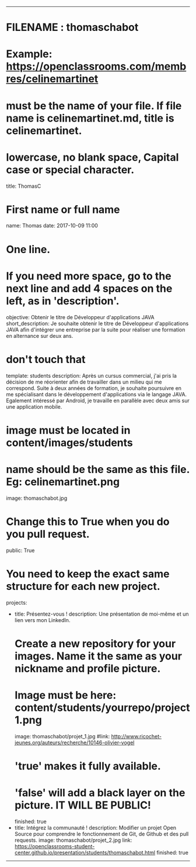 ---

# FILENAME : thomaschabot
# Example: https://openclassrooms.com/membres/celinemartinet
# must be the name of your file. If file name is celinemartinet.md, title is celinemartinet.
# lowercase, no blank space, Capital case or special character.
title: ThomasC

# First name or full name
name: Thomas
date: 2017-10-09 11:00

# One line.
# If you need more space, go to the next line and add 4 spaces on the left, as in 'description'.
objective: Obtenir le titre de Développeur d'applications JAVA
short_description: Je souhaite obtenir le titre de Développeur d'applications JAVA afin d'intégrer une entreprise par la suite pour réaliser une formation en alternance sur deux ans.

# don't touch that
template: students
description:
    Après un cursus commercial, j'ai pris la décision de me réorienter afin de travailler dans un milieu qui me correspond.
    Suite à deux années de formation, je souhaite poursuivre en me spécialisant dans le développement d'applications via le langage JAVA. Egalement intéressé par Android, je travaille en parallèle avec deux amis sur une application mobile.

# image must be located in content/images/students
# name should be the same as this file. Eg: celinemartinet.png
image: thomaschabot.jpg

# Change this to True when you do you pull request.
public: True

# You need to keep the exact same structure for each new project.
projects:
  - title: Présentez-vous !
    description: Une présentation de moi-même et un lien vers mon LinkedIn.
    # Create a new repository for your images. Name it the same as your nickname and profile picture.
    # Image must be here: content/students/yourrepo/project1.png
    image: thomaschabot/projet_1.jpg
    #link: http://www.ricochet-jeunes.org/auteurs/recherche/10146-olivier-vogel
    # 'true' makes it fully available.
    # 'false' will add a black layer on the picture. IT WILL BE PUBLIC!
    finished: true
  - title: Intégrez la communauté !
    description: Modifier un projet Open Source pour comprendre le fonctionnement de Git, de Github et des pull requests. 
    image: thomaschabot/projet_2.jpg
    link: https://openclassrooms-student-center.github.io/presentation/students/thomaschabot.html
    finished: true
---